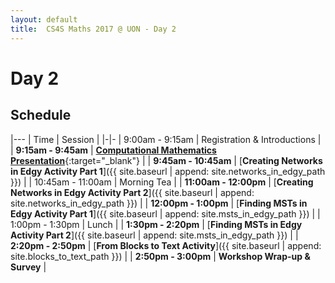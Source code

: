 ```yaml
---
layout: default
title:  CS4S Maths 2017 @ UON - Day 2
---
```


# Day 2

## Schedule

|---
| Time | Session |
|-|-
| 9:00am - 9:15am     | Registration & Introductions | 
| **9:15am - 9:45am** | [**Computational Mathematics Presentation**](Dr_Judy-anne_Osborn_Computational_Mathematics.pdf){:target="_blank"} |
| **9:45am - 10:45am** | [**Creating Networks in Edgy Activity Part 1**]({{ site.baseurl | append: site.networks_in_edgy_path }}) |
| 10:45am - 11:00am | Morning Tea |
| **11:00am - 12:00pm** | [**Creating Networks in Edgy Activity Part 2**]({{ site.baseurl | append: site.networks_in_edgy_path }}) |
| **12:00pm - 1:00pm** | [**Finding MSTs in Edgy Activity Part 1**]({{ site.baseurl | append: site.msts_in_edgy_path }})  |
| 1:00pm - 1:30pm | Lunch |
| **1:30pm - 2:20pm** | [**Finding MSTs in Edgy Activity Part 2**]({{ site.baseurl | append: site.msts_in_edgy_path }}) |
| **2:20pm - 2:50pm** | [**From Blocks to Text Activity**]({{ site.baseurl | append: site.blocks_to_text_path }}) |
| **2:50pm - 3:00pm** | **Workshop Wrap-up & Survey** |

